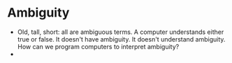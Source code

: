 # Ambiguity
- Old, tall, short: all are ambiguous terms. A computer understands either true or false. It doesn't have ambiguity. It doesn't understand ambiguity. How can we program computers to interpret ambiguity?
- 